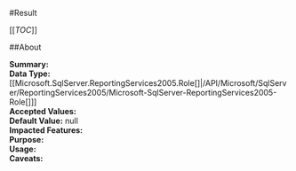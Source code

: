 #Result

[[_TOC_]]

##About

**Summary:** <remarks />  
**Data Type:** [[Microsoft.SqlServer.ReportingServices2005.Role[]|/API/Microsoft/SqlServer/ReportingServices2005/Microsoft-SqlServer-ReportingServices2005-Role[]]]  
**Accepted Values:**   
**Default Value:** null  
**Impacted Features:**   
**Purpose:**   
**Usage:**   
**Caveats:**   

